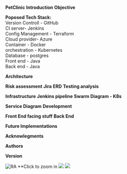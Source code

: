 **PetClinic**
**Introduction**
**Objective**

**Poposed Tech Stack:**
<br>Version Controll - GitHub <br>CI server- Jenkins <br>Config Management - Terraform <br>Cloud provider- Azure <br>Container - Docker <br>orchestration - Kubernetes <br>Database - postgres <br>Front end - Java <br>Back end - Java

**Architecture**

**Risk assessment**
**Jira**
**ERD**
**Testing analysis**

**Infrastructure**
**Jenkins pipeline**
**Swarm Diagram - K8s**

**Service Diagram**
**Development**

**Front End facing stuff**
**Back End**

**Future Implementations**

**Acknowlegments**

**Authors**

**Version**


![RA](https://i.imgur.com/zaKEycw.png) **Click to zoom in
![](https://i.imgur.com/O3GN00D.png)
![](https://github.com/NatTerpilowska/PetClinic/raw/main/spring-petclinic-rest/petclinic-ermodel.png)
